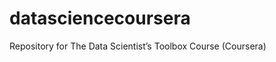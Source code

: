 datasciencecoursera
===================

Repository for The Data Scientist’s Toolbox Course (Coursera)
